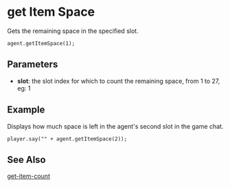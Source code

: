 # get Item Space

Gets the remaining space in the specified slot.

```sig
agent.getItemSpace(1);
```

## Parameters

* **slot**: the slot index for which to count the remaining space, from 1 to 27, eg: 1

## Example

Displays how much space is left in the agent's second slot in the game chat.

```blocks
player.say("" + agent.getItemSpace(2));
```

## See Also

[get-item-count](/reference/agent/get-item-count)